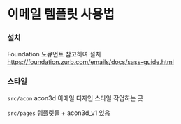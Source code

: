 # 이메일 템플릿 사용법

### 설치
Foundation 도큐먼트 참고하여 설치
<https://foundation.zurb.com/emails/docs/sass-guide.html>

### 스타일
`src/acon` acon3d 이메일 디자인 스타일 작업하는 곳

`src/pages` 템플릿들 + acon3d_v1 있음